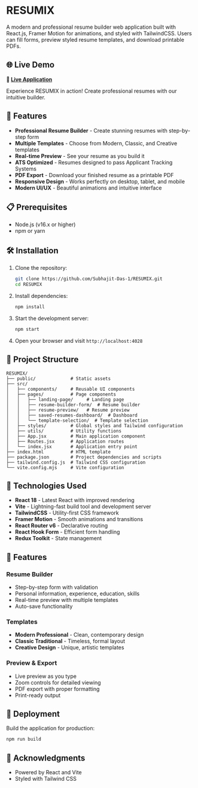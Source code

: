# RESUMIX

A modern and professional resume builder web application built with React.js, Framer Motion for animations, and styled with TailwindCSS. Users can fill forms, preview styled resume templates, and download printable PDFs.

## 🌐 Live Demo

**🚀 [Live Application](https://resumix-29cb.vercel.app/)**

Experience RESUMIX in action! Create professional resumes with our intuitive builder.

## 🚀 Features

- **Professional Resume Builder** - Create stunning resumes with step-by-step form
- **Multiple Templates** - Choose from Modern, Classic, and Creative templates
- **Real-time Preview** - See your resume as you build it
- **ATS Optimized** - Resumes designed to pass Applicant Tracking Systems
- **PDF Export** - Download your finished resume as a printable PDF
- **Responsive Design** - Works perfectly on desktop, tablet, and mobile
- **Modern UI/UX** - Beautiful animations and intuitive interface

## 📋 Prerequisites

- Node.js (v16.x or higher)
- npm or yarn

## 🛠️ Installation

1. Clone the repository:
   ```bash
   git clone https://github.com/Subhajit-Das-1/RESUMIX.git
   cd RESUMIX
   ```

2. Install dependencies:
   ```bash
   npm install
   ```

3. Start the development server:
   ```bash
   npm start
   ```

4. Open your browser and visit `http://localhost:4028`

## 📁 Project Structure

```
RESUMIX/
├── public/             # Static assets
├── src/
│   ├── components/     # Reusable UI components
│   ├── pages/          # Page components
│   │   ├── landing-page/     # Landing page
│   │   ├── resume-builder-form/  # Resume builder
│   │   ├── resume-preview/   # Resume preview
│   │   ├── saved-resumes-dashboard/  # Dashboard
│   │   └── template-selection/  # Template selection
│   ├── styles/         # Global styles and Tailwind configuration
│   ├── utils/          # Utility functions
│   ├── App.jsx         # Main application component
│   ├── Routes.jsx      # Application routes
│   └── index.jsx       # Application entry point
├── index.html          # HTML template
├── package.json        # Project dependencies and scripts
├── tailwind.config.js  # Tailwind CSS configuration
└── vite.config.mjs     # Vite configuration
```

## 🎨 Technologies Used

- **React 18** - Latest React with improved rendering
- **Vite** - Lightning-fast build tool and development server
- **TailwindCSS** - Utility-first CSS framework
- **Framer Motion** - Smooth animations and transitions
- **React Router v6** - Declarative routing
- **React Hook Form** - Efficient form handling
- **Redux Toolkit** - State management

## 📱 Features

### Resume Builder
- Step-by-step form with validation
- Personal information, experience, education, skills
- Real-time preview with multiple templates
- Auto-save functionality

### Templates
- **Modern Professional** - Clean, contemporary design
- **Classic Traditional** - Timeless, formal layout
- **Creative Design** - Unique, artistic templates

### Preview & Export
- Live preview as you type
- Zoom controls for detailed viewing
- PDF export with proper formatting
- Print-ready output

## 🚀 Deployment

Build the application for production:

```bash
npm run build
```

## 🙏 Acknowledgments

- Powered by React and Vite
- Styled with Tailwind CSS


